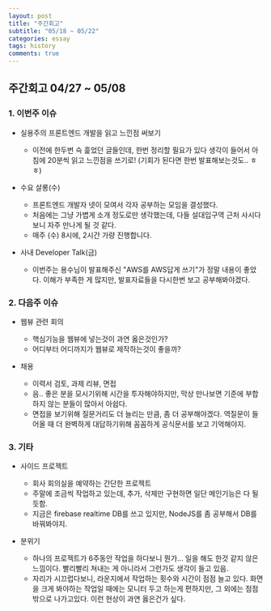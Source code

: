```yaml
---
layout: post
title: "주간회고"
subtitle: "05/18 ~ 05/22"
categories: essay
tags: history
comments: true
---
```


## 주간회고 04/27 ~ 05/08

### 1. 이번주 이슈

- 실용주의 프론트엔드 개발을 읽고 느낀점 써보기

  - 이전에 한두번 슥 흝었던 글들인데, 한번 정리할 필요가 있다 생각이 들어서 아침에 20분씩 읽고 느낀점을 쓰기로! (기회가 된다면 한번 발표해보는것도.. ㅎㅎ)

- 수요 살롱(수)

  - 프론트엔드 개발자 넷이 모여서 각자 공부하는 모임을 결성했다.
  - 처음에는 그냥 가볍게 소개 정도로만 생각했는데, 다들 설대입구역 근처 사시다보니 자주 만나게 될 것 같다.
  - 매주 (수) 8시에, 2시간 가량 진행합니다.

- 사내 Developer Talk(금)
  - 이번주는 용수님이 발표해주신 "AWS를 AWS답게 쓰기"가 정말 내용이 좋았다. 이해가 부족한 게 많지만, 발표자료들을 다시한번 보고 공부해봐야겠다.

### 2. 다음주 이슈

- 웹뷰 관련 회의

  - 핵심기능을 웹뷰에 넣는것이 과연 옳은것인가?
  - 어디부터 어디까지가 웹뷰로 제작하는것이 좋을까?

* 채용

  - 이력서 검토, 과제 리뷰, 면접
  - 음.. 좋은 분을 모시기위해 시간을 투자해야하지만, 막상 만나보면 기준에 부합하지 않는 분들이 많아서 아쉽다.
  - 면접을 보기위해 질문거리도 더 늘리는 만큼, 좀 더 공부해야겠다. 역질문이 들어올 때 더 완벽하게 대답하기위해 꼼꼼하게 공식문서를 보고 기억해야지.

### 3. 기타

- 사이드 프로젝트

  - 회사 회의실을 예약하는 간단한 프로젝트
  - 주말에 조금씩 작업하고 있는데, 추가, 삭제만 구현하면 일단 메인기능은 다 될듯함.
  - 지금은 firebase realtime DB를 쓰고 있지만, NodeJS를 좀 공부해서 DB를 바꿔봐야지.

- 분위기
  - 하나의 프로젝트가 6주동안 작업을 하다보니 뭔가... 일을 해도 한것 같지 않은 느낌이다. 빨리빨리 쳐내는 게 아니라서 그런가도 생각이 들고 있음.
  - 자리가 시끄럽다보니, 라운지에서 작업하는 횟수와 시간이 점점 늘고 있다. 화면을 크게 봐야하는 작업일 때에는 모니터 두고 하는게 편하지만, 그 외에는 점점 밖으로 나가고있다. 이런 현상이 과연 옳은건가 싶다.
